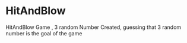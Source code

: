 # HitAndBlow
HitAndBlow Game , 3 random Number Created, guessing that 3 random number is the goal of the game
